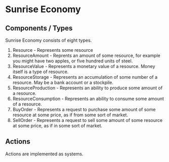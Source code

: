 # Sunrise Economy

## Components / Types

Sunrise Economy consists of eight types.

1. Resource - Represents some resource
2. ResourceAmount - Reprents an amount of some resource, for example you might have two apples, or five hundred units of steel.
3. ResourceValue - Represents a monetary value of a resource. Money itself is a type of resource.
4. ResourceStorage - Represents an accumulation of some number of a resource. May be a bank account or a stockpile.
5. ResourceProduction - Represents an ability to produce some amount of a resource.
6. ResourceConsumption - Represents an ability to consume some amount of a resource.
7. BuyOrder - Represents a request to purchase some amount of some resource at some price, as if from some sort of market.
8. SellOrder - Represents a request to sell some amount of some resource at some price, as if in some sort of market.

## Actions

Actions are implemented as systems.

